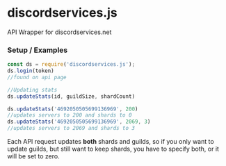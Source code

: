 # discordservices.js
API Wrapper for discordservices.net

### Setup / Examples
```js
const ds = require('discordservices.js');
ds.login(token)
//found on api page

//Updating stats
ds.updateStats(id, guildSize, shardCount)

ds.updateStats('4692050505699136969', 200)
//updates servers to 200 and shards to 0
ds.updateStats('4692050505699136969', 2069, 3)
//updates servers to 2069 and shards to 3
```
Each API request updates **both** shards and guilds, so if you only want to update guilds, but still want to keep shards, you have to specify both, or it will be set to zero.
